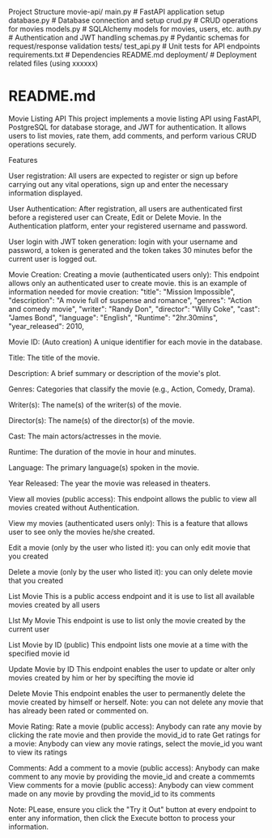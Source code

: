 Project Structure
movie-api/
main.py               # FastAPI application setup
database.py           # Database connection and setup
crud.py               # CRUD operations for movies
models.py             # SQLAlchemy models for movies, users, etc.
auth.py               # Authentication and JWT handling
schemas.py            # Pydantic schemas for request/response validation
tests/
test_api.py       # Unit tests for API endpoints
requirements.txt      # Dependencies
README.md
deployment/           # Deployment related files (using xxxxxx)


# README.md

Movie Listing API
This project implements a movie listing API using FastAPI, PostgreSQL for database storage, 
and JWT for authentication. It allows users to list movies, rate them, add comments, 
and perform various CRUD operations securely.

Features

User registration: All users are expected to register or sign up before carrying out any vital operations, 
sign up and enter the necessary information displayed.

User Authentication: After registration, all users are authenticated first before a registered user can Create, Edit or Delete Movie. 
In the Authentication platform, enter your registered username and password.

User login with JWT token generation: login with your username and password, a token is generated and the token takes 30 minutes 
befor the current user is logged out.

Movie Creation:
Creating a movie (authenticated users only): This endpoint allows only an authenticated user to create movie.
this is an example of information needed for movie creation:
  "title": "Mission Impossible",
  "description": "A movie full of suspense and romance",
  "genres": "Action and comedy movie",
  "writer": "Randy Don",
  "director": "Willy Coke",
  "cast": "James Bond",
  "language": "English",
  "Runtime": "2hr.30mins",
  "year_released": 2010,

Movie ID: (Auto creation) A unique identifier for each movie in the database.

Title: The title of the movie.

Description: A brief summary or description of the movie's plot.

Genres: Categories that classify the movie (e.g., Action, Comedy, Drama).

Writer(s): The name(s) of the writer(s) of the movie.

Director(s): The name(s) of the director(s) of the movie.

Cast: The main actors/actresses in the movie.

Runtime: The duration of the movie in hour and minutes.

Language: The primary language(s) spoken in the movie.

Year Released: The year the movie was released in theaters.

View all movies (public access): This endpoint allows the public to view all movies created without Authentication.

View my movies (authenticated users only): This is a feature that allows user to see only the movies he/she created.

Edit a movie (only by the user who listed it): you can only edit movie that you created 

Delete a movie (only by the user who listed it): you can only delete movie that you created 

List Movie
This is a public access endpoint and it is use to list all available movies created by all users

LIst My Movie
This endpoint is use to list only the movie created by the current user

List Movie by ID (public)
This endpoint lists one movie at a time with the specified movie id  

Update Movie by ID 
This endpoint enables the user to update or alter only movies created by him or her by specifting the movie id

Delete Movie
This endpoint enables the user to permanently delete the movie created by himself or herself.
Note: you can not delete any movie that has already been rated or commented on.

Movie Rating:
Rate a movie (public access): Anybody can rate any movie by clicking the rate movie and then provide the movid_id to rate
Get ratings for a movie: Anybody can view any movie ratings, select the movie_id you want to view its ratings

Comments:
Add a comment to a movie (public access): Anybody can make comment to any movie by providing the movie_id and create a commemts
View comments for a movie (public access): Anybody can view comment made on any movie by provding the movid_id to its comments

Note: PLease, ensure you click the "Try it Out" button at every endpoint to enter any information, 
then click the Execute botton to process your information.

